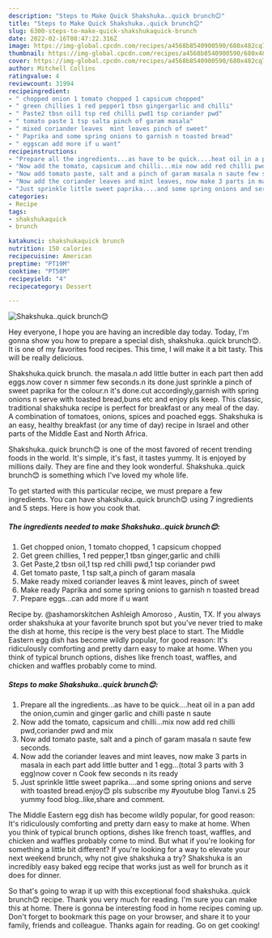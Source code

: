 ```yaml
---
description: "Steps to Make Quick Shakshuka..quick brunch😊"
title: "Steps to Make Quick Shakshuka..quick brunch😊"
slug: 6300-steps-to-make-quick-shakshukaquick-brunch
date: 2022-02-16T08:47:22.316Z
image: https://img-global.cpcdn.com/recipes/a4568b8540900590/680x482cq70/shakshukaquick-brunch-recipe-main-photo.jpg
thumbnail: https://img-global.cpcdn.com/recipes/a4568b8540900590/680x482cq70/shakshukaquick-brunch-recipe-main-photo.jpg
cover: https://img-global.cpcdn.com/recipes/a4568b8540900590/680x482cq70/shakshukaquick-brunch-recipe-main-photo.jpg
author: Mitchell Collins
ratingvalue: 4
reviewcount: 31994
recipeingredient:
- " chopped onion 1 tomato chopped 1 capsicum chopped"
- " green chillies 1 red pepper1 tbsn gingergarlic and chilli"
- " Paste2 tbsn oil1 tsp red chilli pwd1 tsp coriander pwd"
- " tomato paste 1 tsp salta pinch of garam masala"
- " mixed coriander leaves  mint leaves pinch of sweet"
- " Paprika and some spring onions to garnish n toasted bread"
- " eggscan add more if u want"
recipeinstructions:
- "Prepare all the ingredients...as have to be quick....heat oil in a pan add the onion,cumin and ginger garlic and chilli paste n saute"
- "Now add the tomato, capsicum and chilli...mix now add red chilli pwd,coriander pwd and mix"
- "Now add tomato paste, salt and a pinch of garam masala n saute few seconds."
- "Now add the coriander leaves and mint leaves, now make 3 parts in masala in each part add little butter and 1 egg...(total 3 parts with 3 egg)now cover n Cook few seconds n its ready"
- "Just sprinkle little sweet paprika....and some spring onions and serve with toasted bread.enjoy😊 pls subscribe my #youtube blog Tanvi.s 25 yummy food blog..like,share and comment."
categories:
- Recipe
tags:
- shakshukaquick
- brunch

katakunci: shakshukaquick brunch 
nutrition: 150 calories
recipecuisine: American
preptime: "PT19M"
cooktime: "PT50M"
recipeyield: "4"
recipecategory: Dessert

---
```



![Shakshuka..quick brunch😊](https://img-global.cpcdn.com/recipes/a4568b8540900590/680x482cq70/shakshukaquick-brunch-recipe-main-photo.jpg)

Hey everyone, I hope you are having an incredible day today. Today, I'm gonna show you how to prepare a special dish, shakshuka..quick brunch😊. It is one of my favorites food recipes. This time, I will make it a bit tasty. This will be really delicious.

Shakshuka.quick brunch. the masala.n add little butter in each part then add eggs.now cover n simmer few seconds.n its done.just sprinkle a pinch of sweet paprika for the colour.n it&#39;s done.cut accordingly,garnish with spring onions n serve with toasted bread,buns etc and enjoy pls keep. This classic, traditional shakshuka recipe is perfect for breakfast or any meal of the day. A combination of tomatoes, onions, spices and poached eggs. Shakshuka is an easy, healthy breakfast (or any time of day) recipe in Israel and other parts of the Middle East and North Africa.

Shakshuka..quick brunch😊 is one of the most favored of recent trending foods in the world. It's simple, it's fast, it tastes yummy. It is enjoyed by millions daily. They are fine and they look wonderful. Shakshuka..quick brunch😊 is something which I've loved my whole life.


To get started with this particular recipe, we must prepare a few ingredients. You can have shakshuka..quick brunch😊 using 7 ingredients and 5 steps. Here is how you cook that.

<!--inarticleads1-->

##### The ingredients needed to make Shakshuka..quick brunch😊:

1. Get  chopped onion, 1 tomato chopped, 1 capsicum chopped
1. Get  green chillies, 1 red pepper,1 tbsn ginger,garlic and chilli
1. Get  Paste,2 tbsn oil,1 tsp red chilli pwd,1 tsp coriander pwd
1. Get  tomato paste, 1 tsp salt,a pinch of garam masala
1. Make ready  mixed coriander leaves &amp; mint leaves, pinch of sweet
1. Make ready  Paprika and some spring onions to garnish n toasted bread
1. Prepare  eggs...can add more if u want


Recipe by. @ashamorskitchen Ashleigh Amoroso , Austin, TX. If you always order shakshuka at your favorite brunch spot but you&#39;ve never tried to make the dish at home, this recipe is the very best place to start. The Middle Eastern egg dish has become wildly popular, for good reason: It&#39;s ridiculously comforting and pretty darn easy to make at home. When you think of typical brunch options, dishes like french toast, waffles, and chicken and waffles probably come to mind. 

<!--inarticleads2-->

##### Steps to make Shakshuka..quick brunch😊:

1. Prepare all the ingredients...as have to be quick....heat oil in a pan add the onion,cumin and ginger garlic and chilli paste n saute
1. Now add the tomato, capsicum and chilli...mix now add red chilli pwd,coriander pwd and mix
1. Now add tomato paste, salt and a pinch of garam masala n saute few seconds.
1. Now add the coriander leaves and mint leaves, now make 3 parts in masala in each part add little butter and 1 egg...(total 3 parts with 3 egg)now cover n Cook few seconds n its ready
1. Just sprinkle little sweet paprika....and some spring onions and serve with toasted bread.enjoy😊 pls subscribe my #youtube blog Tanvi.s 25 yummy food blog..like,share and comment.


The Middle Eastern egg dish has become wildly popular, for good reason: It&#39;s ridiculously comforting and pretty darn easy to make at home. When you think of typical brunch options, dishes like french toast, waffles, and chicken and waffles probably come to mind. But what if you&#39;re looking for something a little bit different? If you&#39;re looking for a way to elevate your next weekend brunch, why not give shakshuka a try? Shakshuka is an incredibly easy baked egg recipe that works just as well for brunch as it does for dinner. 

So that's going to wrap it up with this exceptional food shakshuka..quick brunch😊 recipe. Thank you very much for reading. I'm sure you can make this at home. There is gonna be interesting food in home recipes coming up. Don't forget to bookmark this page on your browser, and share it to your family, friends and colleague. Thanks again for reading. Go on get cooking!
